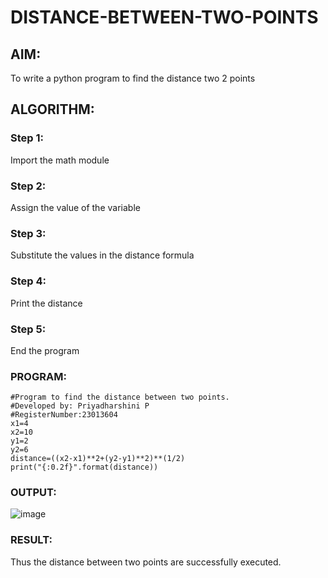 # DISTANCE-BETWEEN-TWO-POINTS

## AIM:
To write a python program to find the distance two 2 points
## ALGORITHM:
### Step 1: 
Import the math module
### Step 2:
Assign the value of the variable
### Step 3: 
Substitute the values in the distance formula  
### Step 4:
Print the distance
### Step 5:
End the program
### PROGRAM:
```
#Program to find the distance between two points.
#Developed by: Priyadharshini P
#RegisterNumber:23013604
x1=4
x2=10
y1=2
y2=6
distance=((x2-x1)**2+(y2-y1)**2)**(1/2)
print("{:0.2f}".format(distance))

```  


### OUTPUT:
![image](https://github.com/priyadharshini210/DISTANCE-BETWEEN-TWO-POINTS/assets/148514638/d13e293a-81b8-486f-8673-6ed6eace4ccf)

### RESULT:
Thus the distance between two points are successfully executed.
